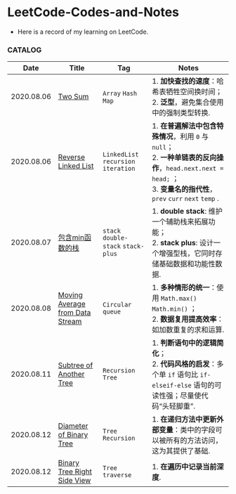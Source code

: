 # LeetCode-Codes-and-Notes
-  Here is a record of my learning on LeetCode.

### CATALOG

| Date       | Title                                                        | Tag                                  | Notes                                                        |
| ---------- | ------------------------------------------------------------ | ------------------------------------ | ------------------------------------------------------------ |
| 2020.08.06 | [Two Sum](Two-Sum.md)                                        | `Array` `Hash Map`                   | 1. **加快查找的速度**：哈希表牺牲空间换时间；<br>2. **泛型**，避免集合使用中的强制类型转换. |
| 2020.08.06 | [Reverse Linked List](Reverse-Linked-List.md)                | `LinkedList` `recursion` `iteration` | 1. **在普遍解法中包含特殊情况**，利用 `0` 与 `null`；<br>2. **一种单链表的反向操作**，`head.next.next = head;` ；<br>3. **变量名的指代性**，`prev` `curr` `next` `temp` . |
| 2020.08.07 | [包含min函数的栈](minStack.md)                               | `stack` `double-stack` `stack-plus`  | 1. **double stack**: 维护一个辅助栈来拓展功能；<br>2. **stack plus**: 设计一个增强型栈，它同时存储基础数据和功能性数据. |
| 2020.08.08 | [Moving Average from Data Stream](Moving-Average-from-Data-Stream.md) | `Circular queue`                     | 1. **多种情形的统一**：使用 `Math.max()` `Math.min()` ；<br>2. **数据复用提高效率**：如加数重复的求和运算. |
| 2020.08.11 | [Subtree of Another Tree](Subtree-of-Another-Tree.md)        | `Recursion` `Tree`                   | 1. **判断语句中的逻辑简化**；<br>2. **代码风格的启发**：多个单 `if` 语句比 `if-elseif-else` 语句的可读性强；尽量使代码“头轻脚重”. |
| 2020.08.12 | [Diameter of Binary Tree](Diameter-of-Binary-Tree.md)        | `Tree` `Recursion`                   | 1. **在递归方法中更新外部变量**：类中的字段可以被所有的方法访问，这为其提供了基础. |
| 2020.08.12 | [Binary Tree Right Side View](Binary-Tree-Right-Side-View.md) | `Tree` `traverse`                    | 1. **在遍历中记录当前深度**.                                 |


